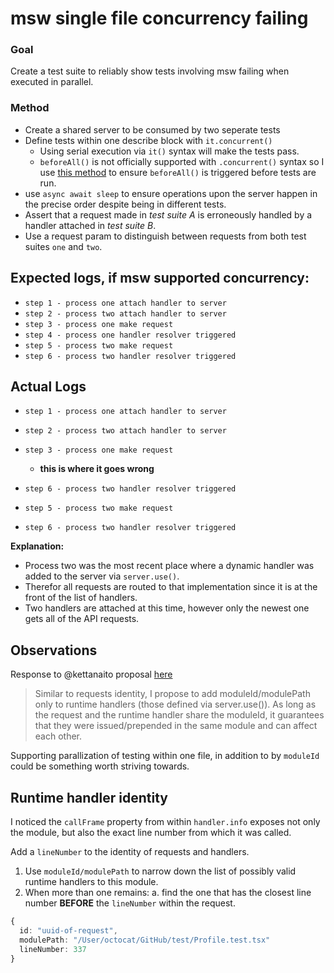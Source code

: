# msw single file concurrency failing 

### Goal 
Create a test suite to reliably show tests involving msw failing when executed in parallel.

###  Method
- Create a shared server to be consumed by two seperate tests
- Define tests within one describe block with `it.concurrent()`
  - Using serial execution via `it()` syntax will make the tests pass.
  - `beforeAll()` is not officially supported with `.concurrent()` syntax so I use [this method](https://github.com/facebook/jest/issues/7997#issuecomment-796965078) to ensure `beforeAll()` is triggered before tests are run.
- use `async await sleep` to ensure operations upon the server happen in the precise order despite being in different tests.
- Assert that a request made in _test suite A_ is erroneously handled by a handler attached in _test suite B_.
-  Use a request param to distinguish between requests from both test suites `one` and `two`.

## Expected logs, if msw supported concurrency:

- `step 1 - process one attach handler to server`
- `step 2 - process two attach handler to server`
- `step 3 - process one make request`
- `step 4 - process one handler resolver triggered`
- `step 5 - process two make request`
- `step 6 - process two handler resolver triggered`


## Actual Logs

- `step 1 - process one attach handler to server`
- `step 2 - process two attach handler to server`
- `step 3 - process one make request`

  - **this is where it goes wrong**
- `step 6 - process two handler resolver triggered`
- `step 5 - process two make request`
- `step 6 - process two handler resolver triggered`


**Explanation:** 
- Process two was the most recent place where a dynamic handler was added to the server via `server.use()`. 
- Therefor all requests are routed to that implementation since it is at the front of the list of handlers.
- Two handlers are attached at this time, however only the newest one gets all of the API requests.




## Observations

Response to @kettanaito proposal [here](https://github.com/mswjs/msw/issues/474#issuecomment-1072567085) 

> Similar to requests identity, I propose to add moduleId/modulePath only to runtime handlers (those defined via server.use()). As long as the request and the runtime handler share the moduleId, it guarantees that they were issued/prepended in the same module and can affect each other.


Supporting parallization of testing within one file, in addition to by `moduleId` could be something worth striving towards.


## Runtime handler identity

I noticed the `callFrame` property from within `handler.info` exposes not only the module, but also the exact line number from which it was called. 

Add a `lineNumber` to the identity of requests and handlers.

1. Use `moduleId/modulePath` to narrow down the list of possibly valid runtime handlers to this module.
2. When more than one remains:
  a. find the one that has the closest line number **BEFORE** the `lineNumber` within the request.

```typescript 
{
  id: "uuid-of-request",
  modulePath: "/User/octocat/GitHub/test/Profile.test.tsx"
  lineNumber: 337
}
```
